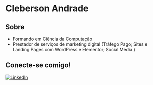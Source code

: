 # Cleberson Andrade

## Sobre

- Formando em Ciência da Computação
- Prestador de serviços de marketing digital (Tráfego Pago; Sites e Landing Pages com WordPress e Elementor; Social Media.)

## Conecte-se comigo!

[![LinkedIn](https://img.shields.io/badge/LinkedIn-0077B5?style=for-the-badge&logo=linkedin&logoColor=white)](www.linkedin.com/in/cleberson-andrade-715342248)

